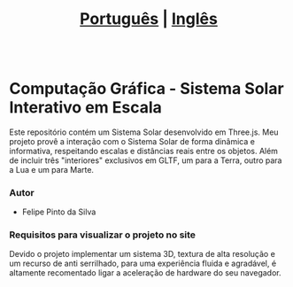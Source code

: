 # <div align="center"><a href="/README.md">Português</a> | <a href="/README_EN.md">Inglês</a></div>
<br><br>
# Computação Gráfica - Sistema Solar Interativo em Escala
Este repositório contém um Sistema Solar desenvolvido em Three.js. Meu projeto provê a interação com o Sistema Solar de forma dinâmica e informativa, respeitando escalas e distâncias reais entre os objetos. Além de incluir três "interiores" exclusivos em GLTF, um para a Terra, outro para a Lua e um para Marte.

### Autor
* Felipe Pinto da Silva

### Requisitos para visualizar o projeto no site
Devido o projeto implementar um sistema 3D, textura de alta resolução e um recurso de anti serrilhado, para uma experiência fluida e agradável, é altamente recomentado ligar a aceleração de hardware do seu navegador.
